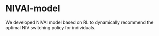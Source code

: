 # NIVAI-model
We developed NIVAI model based on RL to dynamically recommend the optimal NIV switching policy for individuals.
